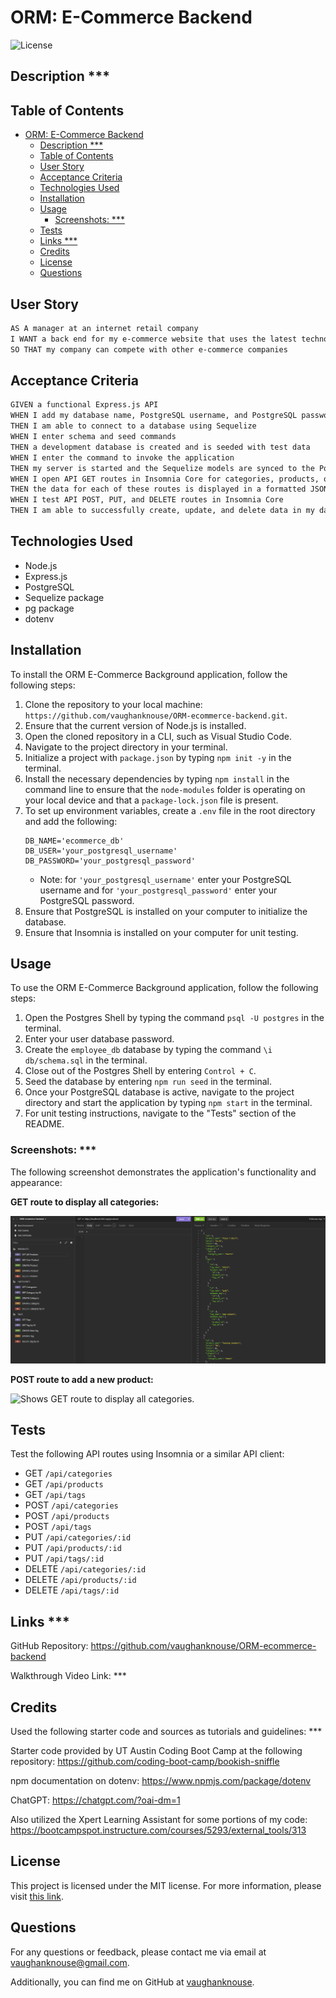 # ORM: E-Commerce Backend

![License](https://img.shields.io/badge/License-MIT-blue.svg)

## Description ***


## Table of Contents

- [ORM: E-Commerce Backend](#orm-e-commerce-backend)
  - [Description \*\*\*](#description-)
  - [Table of Contents](#table-of-contents)
  - [User Story](#user-story)
  - [Acceptance Criteria](#acceptance-criteria)
  - [Technologies Used](#technologies-used)
  - [Installation](#installation)
  - [Usage](#usage)
    - [Screenshots: \*\*\*](#screenshots-)
  - [Tests](#tests)
  - [Links \*\*\*](#links-)
  - [Credits](#credits)
  - [License](#license)
  - [Questions](#questions)

## User Story

```md
AS A manager at an internet retail company
I WANT a back end for my e-commerce website that uses the latest technologies
SO THAT my company can compete with other e-commerce companies
```

## Acceptance Criteria

```md
GIVEN a functional Express.js API
WHEN I add my database name, PostgreSQL username, and PostgreSQL password to an environment variable file
THEN I am able to connect to a database using Sequelize
WHEN I enter schema and seed commands
THEN a development database is created and is seeded with test data
WHEN I enter the command to invoke the application
THEN my server is started and the Sequelize models are synced to the PostgreSQL database
WHEN I open API GET routes in Insomnia Core for categories, products, or tags
THEN the data for each of these routes is displayed in a formatted JSON
WHEN I test API POST, PUT, and DELETE routes in Insomnia Core
THEN I am able to successfully create, update, and delete data in my database
```

## Technologies Used 

- Node.js
- Express.js
- PostgreSQL
- Sequelize package
- pg package
- dotenv


## Installation

To install the ORM E-Commerce Background application, follow the following steps:

1. Clone the repository to your local machine: `https://github.com/vaughanknouse/ORM-ecommerce-backend.git`.
2. Ensure that the current version of Node.js is installed.
3. Open the cloned repository in a CLI, such as Visual Studio Code.
4. Navigate to the project directory in your terminal.
5. Initialize a project with `package.json` by typing `npm init -y` in the terminal.
6. Install the necessary dependencies by typing `npm install` in the command line to ensure that the `node-modules` folder is operating on your local device and that a `package-lock.json` file is present.
7. To set up environment variables, create a `.env` file in the root directory and add the following:
   ```
   DB_NAME='ecommerce_db'
   DB_USER='your_postgresql_username'
   DB_PASSWORD='your_postgresql_password'
   ```
     - Note: for `'your_postgresql_username'` enter your PostgreSQL username and for `'your_postgresql_password'` enter your PostgreSQL password.
8. Ensure that PostgreSQL is installed on your computer to initialize the database.
9.  Ensure that Insomnia is installed on your computer for unit testing.

## Usage

To use the ORM E-Commerce Background application, follow the following steps:

1. Open the Postgres Shell by typing the command `psql -U postgres` in the terminal.
2. Enter your user database password.
3. Create the `employee_db` database by typing the command `\i db/schema.sql` in the terminal.
4. Close out of the Postgres Shell by entering `Control + C`.
5. Seed the database by entering `npm run seed` in the terminal.
6. Once your PostgreSQL database is active, navigate to the project directory and start the application by typing `npm start` in the terminal.
7. For unit testing instructions, navigate to the "Tests" section of the README. 


### Screenshots: ***

The following screenshot demonstrates the application's functionality and appearance:

**GET route to display all categories:**

![Shows GET route to display all categories.](assets/images/GET-categories-screenshot.png)

**POST route to add a new product:**

![Shows GET route to display all categories.](assets/images/POST-products-screenshot.png)


## Tests

Test the following API routes using Insomnia or a similar API client:

- GET `/api/categories`
- GET `/api/products`
- GET `/api/tags`
- POST `/api/categories`
- POST `/api/products`
- POST `/api/tags`
- PUT `/api/categories/:id`
- PUT `/api/products/:id`
- PUT `/api/tags/:id`
- DELETE `/api/categories/:id`
- DELETE `/api/products/:id`
- DELETE `/api/tags/:id`

## Links ***

GitHub Repository: https://github.com/vaughanknouse/ORM-ecommerce-backend

Walkthrough Video Link: ***

## Credits
Used the following starter code and sources as tutorials and guidelines: ***

Starter code provided by UT Austin Coding Boot Camp at the following repository: https://github.com/coding-boot-camp/bookish-sniffle

npm documentation on dotenv: https://www.npmjs.com/package/dotenv

ChatGPT: https://chatgpt.com/?oai-dm=1

Also utilized the Xpert Learning Assistant for some portions of my code:
https://bootcampspot.instructure.com/courses/5293/external_tools/313

## License

This project is licensed under the MIT license. For more information, please visit [this link](https://opensource.org/licenses/MIT).

## Questions

For any questions or feedback, please contact me via email at vaughanknouse@gmail.com.

Additionally, you can find me on GitHub at [vaughanknouse](https://github.com/vaughanknouse).

